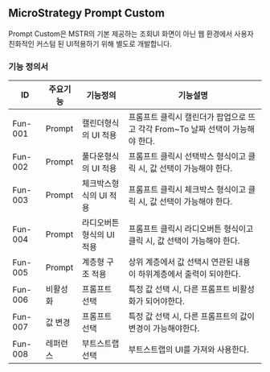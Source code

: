 ## MicroStrategy Prompt Custom
Prompt Custom은 MSTR의 기본 제공하는 조회UI 화면이 아닌 웹 환경에서 사용자 친화적인 커스텀 된 UI적용하기 위해 별도로 개발합니다. 
### 기능 정의서
|ID|주요기능|기능정의|기능설명|
|----|----|----|----|
|Fun-001|Prompt|캘린더형식의 UI 적용|프롬프트 클릭시 캘린더가 팝업으로 뜨고 각각 From~To 날짜 선택이 가능해야 한다.|
|Fun-002|Prompt|풀다운형식의 UI 적용|프롬프트 클릭시 선택박스 형식이고 클릭 시, 값 선택이 가능해야 한다.|
|Fun-003|Prompt|체크박스형식의 UI 적용|프롬프트 클릭시 체크박스 형식이고 클릭 시, 값 선택이 가능해야 한다.|
|Fun-004|Prompt|라디오버튼형식의 UI 적용|프롬프트 클릭시 라디오버튼 형식이고 클릭 시, 값 선택이 가능해야 한다.|
|Fun-005|Prompt|계층형 구조 적용|상위 계층에서 값 선택시 연관된 내용이 하위계층에서 출력이 되야한다.|
|Fun-006|비활성화|프롬프트 선택|특정 값 선택 시, 다른 프롬프트 비활성화가 되어야한다.|
|Fun-007|값 변경|프롬프트 선택|특정 값 선택 시, 다른 프롬프트의 값이 변경이 가능해야한다.|
|Fun-008|레퍼런스|부트스트랩 선택|부트스트랩의 UI를 가져와 사용한다.|
